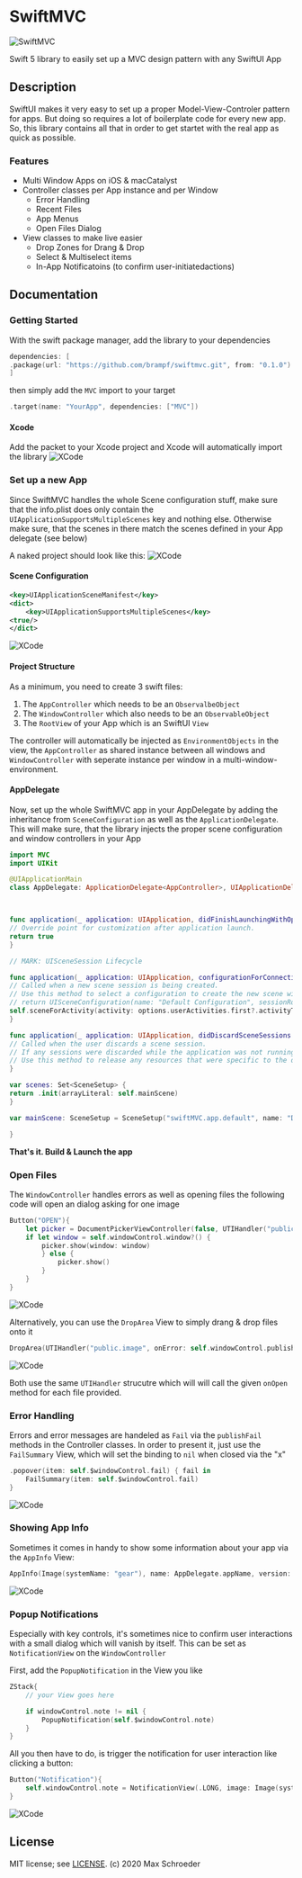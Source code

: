 # SwiftMVC

![SwiftMVC](Doc/SwiftMVC128.png)

Swift 5 library to easily set up a MVC design pattern with any SwiftUI App

## Description

SwiftUI makes it very easy to set up a proper Model-View-Controler pattern for apps. But doing so requires a lot of boilerplate code for every new app. So, this library contains all that in order to get startet with the real app as quick as possible.

### Features

* Multi Window Apps on iOS & macCatalyst
* Controller classes per App instance and per Window
    * Error Handling
    * Recent Files
    * App Menus
    * Open Files Dialog
* View classes to make live easier
    * Drop Zones for Drang & Drop
    * Select & Multiselect items
    * In-App Notificatoins (to confirm user-initiatedactions)

## Documentation

### Getting Started

With the swift package manager, add the library to your dependencies
```swift
dependencies: [
.package(url: "https://github.com/brampf/swiftmvc.git", from: "0.1.0")
]
```

then simply add the `MVC` import to your target

```swift
.target(name: "YourApp", dependencies: ["MVC"])
```

#### Xcode
Add the packet to your Xcode project and Xcode will automatically import the library
![XCode](Doc/swiftmvc-xcode.png)


### Set up a new App
Since SwiftMVC handles the whole Scene configuration stuff, make sure that the info.plist does only contain the `UIApplicationSupportsMultipleScenes` key and nothing else. Otherwise make sure, that the scenes in there match the scenes defined in your App delegate (see below)

A naked project should look like this:
![XCode](Doc/swiftmvc-project.png)

#### Scene Configuration
```xml
<key>UIApplicationSceneManifest</key>
<dict>
    <key>UIApplicationSupportsMultipleScenes</key>
<true/>
</dict>
```

![XCode](Doc/swiftmvc-sceneconf.png)

#### Project Structure
As a minimum, you need to create 3 swift files: 
1. The `AppController` which needs to be an `ObservalbeObject`
2. The `WindowController` which also needs to be an `ObservableObject`
3. The `RootView` of your App which is an SwiftUI `View`

The controller will automatically be injected as `EnvironmentObjects` in the view, the `AppController` as shared instance between all windows and `WindowController` with seperate instance per window in a multi-window-environment.  

#### AppDelegate
Now, set up the whole SwiftMVC app in your AppDelegate by adding the inheritance from `SceneConfiguration` as well as the `ApplicationDelegate`. This will make sure, that the library injects the proper scene configuration and window controllers in your App 

```swift
import MVC
import UIKit

@UIApplicationMain
class AppDelegate: ApplicationDelegate<AppController>, UIApplicationDelegate, SceneConfiguration {



func application(_ application: UIApplication, didFinishLaunchingWithOptions launchOptions: [UIApplication.LaunchOptionsKey: Any]?) -> Bool {
// Override point for customization after application launch.
return true
}

// MARK: UISceneSession Lifecycle

func application(_ application: UIApplication, configurationForConnecting connectingSceneSession: UISceneSession, options: UIScene.ConnectionOptions) -> UISceneConfiguration {
// Called when a new scene session is being created.
// Use this method to select a configuration to create the new scene with.
// return UISceneConfiguration(name: "Default Configuration", sessionRole: connectingSceneSession.role)
self.sceneForActivity(activity: options.userActivities.first?.activityType ?? "")
}

func application(_ application: UIApplication, didDiscardSceneSessions sceneSessions: Set<UISceneSession>) {
// Called when the user discards a scene session.
// If any sessions were discarded while the application was not running, this will be called shortly after application:didFinishLaunchingWithOptions.
// Use this method to release any resources that were specific to the discarded scenes, as they will not return.
}

var scenes: Set<SceneSetup> {
return .init(arrayLiteral: self.mainScene)
}

var mainScene: SceneSetup = SceneSetup("swiftMVC.app.default", name: "Default Configuration", role: .windowApplication, delegate: WindowSceneDelegate<DemoApp.WindowController, DemoApp.AppController, DemoApp.WindowRootView>.self)

}

```
**That's it. Build & Launch the app**

### Open Files
The `WindowController` handles errors as well as opening files the following code will open an dialog asking for one image
```swift
Button("OPEN"){
    let picker = DocumentPickerViewController(false, UTIHandler("public.image", onError: self.windowControl.publishFail(_:), onOpen: .URL(onOpen: self.windowControl.open(url: ))))
    if let window = self.windowControl.window?() {
        picker.show(window: window)
        } else {
            picker.show()
        }
    }
}
```
![XCode](Doc/swiftmvc-open.png)

Alternatively, you can use the `DropArea` View to simply drang & drop files onto it
```swift
DropArea(UTIHandler("public.image", onError: self.windowControl.publishFail(_:), onOpen: .URL(onOpen: self.windowControl.open(url: ))))
```

![XCode](Doc/swiftmvc-droparea.png)

Both use the same `UTIHandler` strucutre which will will call the given `onOpen` method for each file provided. 

### Error Handling
Errors and error messages are handeled as `Fail` via the `publishFail` methods in the Controller classes. In order to present it, just use the `FailSummary` View, which will set the binding to `nil` when closed via the "x"

```swift
.popover(item: self.$windowControl.fail) { fail in
    FailSummary(item: self.$windowControl.fail)
}
```

![XCode](Doc/swiftmvc-fail.png)

### Showing App Info
Sometimes it comes in handy to show some information about your app via the `AppInfo` View:

```swift
AppInfo(Image(systemName: "gear"), name: AppDelegate.appName, version: AppDelegate.appVersion, build: AppDelegate.buildNumber)
```

![XCode](Doc/swiftmvc-appinfo.png)

### Popup Notifications
Especially with key controls, it's sometimes nice to confirm user interactions with a small dialog which will vanish by itself. This can be set as `NotificationView` on the `WindowController`

First, add the `PopupNotification` in the View you like
```swift
ZStack{
    // your View goes here

    if windowControl.note != nil {
        PopupNotification(self.$windowControl.note)
    }
}
```

All you then have to do, is trigger the notification for user interaction like clicking a button:
```swift
Button("Notification"){
    self.windowControl.note = NotificationView(.LONG, image: Image(systemName: "lightbulb"), title: "Notification", subtitle: "Confirm user interaction")
}
```

![XCode](Doc/swiftmvc-popups.png)


## License

MIT license; see [LICENSE](LICENSE.md).
(c) 2020 Max Schroeder
